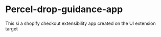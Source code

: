 # Percel-drop-guidance-app
 This si a shopify checkout extensibility app created on the UI extension target 
